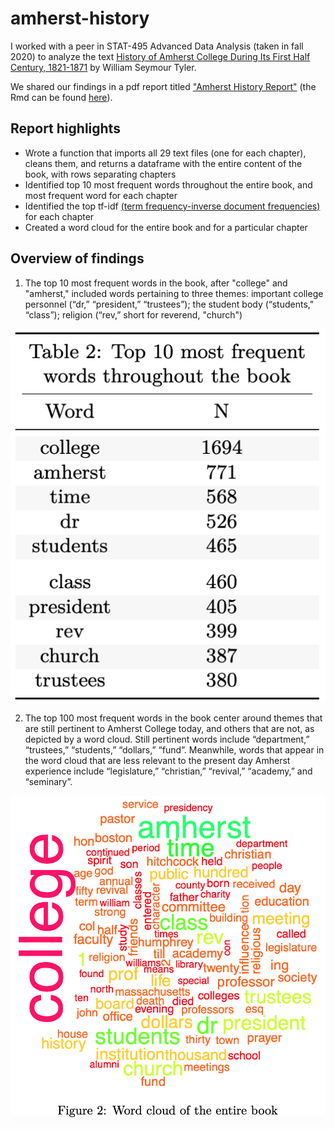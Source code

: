 # amherst-history

I worked with a peer in STAT-495 Advanced Data Analysis (taken in fall 2020) to analyze the text [History of Amherst College During Its First Half Century, 1821-1871](https://archive.org/details/historyofamherst00tyleiala/page/14/mode/2up) by William Seymour Tyler.

We shared our findings in a pdf report titled ["Amherst History Report"](https://github.com/nfrontero20/amherst-history/blob/master/report/report.pdf) (the Rmd can be found [here](https://github.com/nfrontero20/amherst-history/blob/master/report/report.Rmd)).

## Report highlights 

  - Wrote a function that imports all 29 text files (one for each chapter), cleans them, and returns a dataframe with the entire content of the book, with rows separating chapters
  - Identified top 10 most frequent words throughout the entire book, and most frequent word for each chapter
  - Identified the top tf-idf [(term frequency-inverse document frequencies)](https://en.wikipedia.org/wiki/Tf%E2%80%93idf) for each chapter
  - Created a word cloud for the entire book and for a particular chapter
    
## Overview of findings

  1. The top 10 most frequent words in the book, after "college" and "amherst," included words pertaining to three themes: important college personnel (“dr,” “president,” “trustees”); the student body (“students," “class”); religion (“rev,” short for
reverend, "church")
<p align="center">
  <img src="README-images/word-frequencies-book.png" />
</p>

  2. The top 100 most frequent words in the book center around themes that are still pertinent to Amherst College today, and others that are not, as depicted by a word cloud.  Still pertinent words include “department,” “trustees,” “students,” “dollars,” “fund”.  Meanwhile, words that appear in the word cloud that are less relevant to the present day Amherst experience include “legislature,” “christian,” “revival,” “academy,” and “seminary”.
  <p align="center">
  <img src="README-images/word-cloud-book.png" />
</p>
